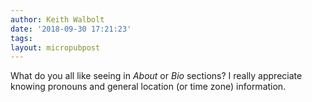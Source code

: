 ```yaml
---
author: Keith Walbolt
date: '2018-09-30 17:21:23'
tags:
layout: micropubpost
---
```


What do you all like seeing in *About* or *Bio* sections? I really appreciate knowing pronouns and general location (or time zone) information. 